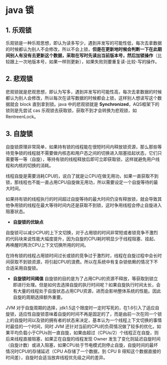 # java 锁
## 1. **乐观锁**

乐观锁是一种乐观思想，即认为读多写少，遇到并发写的可能性低，每次去拿数据的时候都认为别人不会修改，所以不会上锁，**但是在更新地时候会判断一下在此期间别人有没有去更新这个数据，采取在写时先读出当前版本号，然后加锁操作**（比较跟上一次地版本号，如果一样则更新），如果失败则要重复读-比较-写的操作。

## 2. **悲观锁**

悲观锁就是悲观思想，即认为写多，遇到并发写的可能性高，每次去拿数据的时候都认为别人会修改，所以每次在读写数据的时候都会上锁，这样别人想读写这个数据就会 block 直到拿到锁。java 中的悲观锁就是 **Synchronized**，AQS框架下的锁则是先尝试 cas 乐观锁去获取锁，获取不到才会转换为悲观锁，如 RentreenLock。

## 3. **自旋锁**

自旋锁原理非常简单，如果持有锁的线程能在很短时间内释放锁资源，那么那些等待竞争锁的线程就不需要做内核态和用户态之间的切换进入阻塞挂起状态，它们只需要等一等（自旋），等持有锁的线程释放后即可立即获取锁，这样就避免用户线程和内核的切换的消耗。

线程自旋是需要消耗CPU的，说白了就是让CPU在做无用功，如果一直获取不到锁，那线程也不能一直占用CPU自旋做无用功，所以需要设定一个自旋等待的最大时间。

如果持有锁的线程执行的时间超过自旋等待的最大时间仍没有释放锁，就会导致其他争用锁的线程在最大等待时间内还是获取不到锁，这时争用线程会停止自旋进入阻塞状态。

- **自旋锁的优缺点**

自旋锁可以减少CPU的上下文切换，对于占用锁的时间非常短或者锁竞争不激烈的代码块来说性能大幅度提升，因为自旋的CPU耗时明显少于线程阻塞、挂起、再唤醒时两次CPU上下文切换所用的时间。

在持有锁的线程占用锁时间过长或锁的竞争过于激烈时，线程在自旋过程中会长时间获取不到锁资源，将引起CPU的浪费。所以在系统中有复杂锁依赖的情况下不合适采用自旋锁。

- **自旋锁时间阈值**
自旋锁的目的是为了占用CPU的资源不释放，等获取到锁立即进行处理。但是如何去选择自旋的执行时间呢？如果自旋执行时间太长，会有大量的线程处于自旋状态占用CPU资源，进而会影响整体系统的性能。因此自旋的周期选择额外重要。

JVM 对于自旋周期的选择，jdk1.5这个限度时一定时写死的，在1.6引入了适应自旋锁，适应性自旋锁意味着自旋的时间不再是固定的了，而是由前一次在同一个锁上的自旋时间以及锁的拥有者的状态来决定，基本认为一个线程上下文切换的事情时最佳的一个时间，同时 JVM 还针对当前的CPU的负荷情况做了较多的优化，如果平均负载小于CPUs则一直自旋，如果由超过（CPUs/2）个线程正在自旋，则后来线程直接阻塞，如果正在自旋的线程发现 Owner 发生了变化则延迟自旋时间（自旋计数）或进入阻塞，如果CPU处于节电模式则停止自旋，自旋时间的最坏情况时CPU的存储延迟（CPU A存储了一个数据，到 CPU B 得知这个数据直接的时间差），自旋时会适当放弃线程优先级之间的差异。
